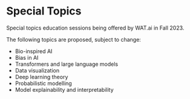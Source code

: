 # Special Topics

Special topics education sessions being offered by WAT.ai in Fall 2023.

The following topics are proposed, subject to change:
- Bio-inspired AI
- Bias in AI
- Transformers and large language models
- Data visualization
- Deep learning theory
- Probabilistic modelling
- Model explainability and interpretability
